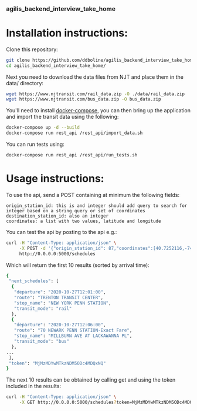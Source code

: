 ### agilis_backend_interview_take_home

# Installation instructions:

Clone this repository:

```bash
git clone https://github.com/ddboline/agilis_backend_interview_take_home.git
cd agilis_backend_interview_take_home/
```

Next you need to download the data files from NJT and place them in the data/ directory:

```bash
wget https://www.njtransit.com/rail_data.zip -O ./data/rail_data.zip
wget https://www.njtransit.com/bus_data.zip -O bus_data.zip
```

You'll need to install [docker-compose](https://docs.docker.com/compose/), you can then bring up the application and import the transit data using the following:
```bash
docker-compose up -d --build
docker-compose run rest_api /rest_api/import_data.sh
```

You can run tests using:
```bash
docker-compose run rest_api /rest_api/run_tests.sh
```

# Usage instructions:

To use the api, send a POST containing at minimum the following fields:
```
origin_station_id: this is and integer should add query to search for integer based on a string query or set of coordinates
destination_station_id: also an integer
coordinates: a list with two values, latitude and longitude
```


You can test the api by posting to the api e.g.:
```bash
curl -H "Content-Type: application/json" \
     -X POST -d '{"origin_station_id": 87,"coordinates":[40.7252116,-74.305729],"destination_station_id": 105}' \
     http://0.0.0.0:5000/schedules
```

Which will return the first 10 results (sorted by arrival time):
```bash
{
 "next_schedules": [
  {
   "departure": "2020-10-27T12:01:00",
   "route": "TRENTON TRANSIT CENTER",
   "stop_name": "NEW YORK PENN STATION",
   "transit_mode": "rail"
  },
  {
   "departure": "2020-10-27T12:06:00",
   "route": "70 NEWARK PENN STATION-Exact Fare",
   "stop_name": "MILLBURN AVE AT LACKAWANNA PL",
   "transit_mode": "bus"
  },
...
 ],
 "token": "MjMzMDYwMTkzNDM5ODc4MDQxNQ"
}
```

The next 10 results can be obtained by calling get and using the token included in the results:
```bash
curl -H "Content-Type: application/json" \
     -X GET http://0.0.0.0:5000/schedules?token=MjMzMDYwMTkzNDM5ODc4MDQxNQ
```
